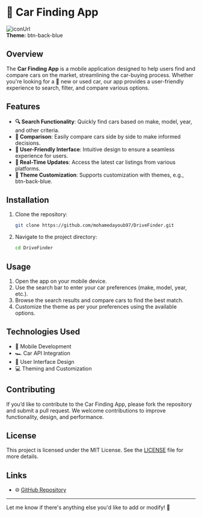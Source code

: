 # 🚗 Car Finding App  

![iconUrl](https://github.com/mohamedayoub97/DriveFinder.git)  
**Theme:** btn-back-blue  

## Overview  

The **Car Finding App** is a mobile application designed to help users find and compare cars on the market, streamlining the car-buying process. Whether you're looking for a 🚗 new or used car, our app provides a user-friendly experience to search, filter, and compare various options.  

## Features  

- **🔍 Search Functionality**: Quickly find cars based on make, model, year, and other criteria.  
- **🔄 Comparison**: Easily compare cars side by side to make informed decisions.  
- **📱 User-Friendly Interface**: Intuitive design to ensure a seamless experience for users.  
- **📅 Real-Time Updates**: Access the latest car listings from various platforms.  
- **🎨 Theme Customization**: Supports customization with themes, e.g., btn-back-blue.  

## Installation  

1. Clone the repository:  
   ```bash  
   git clone https://github.com/mohamedayoub97/DriveFinder.git  
   ```  
2. Navigate to the project directory:  
   ```bash  
   cd DriveFinder  
   ```  

## Usage  

1. Open the app on your mobile device.  
2. Use the search bar to enter your car preferences (make, model, year, etc.).  
3. Browse the search results and compare cars to find the best match.  
4. Customize the theme as per your preferences using the available options.  

## Technologies Used  

- 🚀 Mobile Development  
- 🏎️ Car API Integration  
- 🎨 User Interface Design  
- 💻 Theming and Customization  

## Contributing  

If you’d like to contribute to the Car Finding App, please fork the repository and submit a pull request. We welcome contributions to improve functionality, design, and performance.  

## License  

This project is licensed under the MIT License. See the [LICENSE](https://github.com/mohamedayoub97/DriveFinder/blob/main/LICENSE) file for more details.  

## Links  

- 🌐 [GitHub Repository](https://github.com/mohamedayoub97/DriveFinder.git)  

---

Let me know if there's anything else you'd like to add or modify! 🚀
